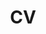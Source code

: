 ---
layout: default
permalink: /cv/
title: CV
nav: true
nav_order: 4
redirect_to: /assets/pdf/warstadt_cv_oct24.pdf
---